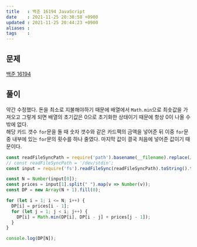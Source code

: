 ```yaml
---
title   : 백준 16194 JavaScript 
date    : 2021-11-25 20:38:58 +0900
updated : 2021-11-25 20:44:23 +0900
aliases : 
tags    : 
---
```

## 문제
[백준 16194](https://www.acmicpc.net/problem/16194)

## 풀이
약간 수정했다. 돈을 최소로 지불해야하기 때문에 배열에서 `Math.min`으로 최솟값을 가져오고 그렇게 되면 배열의 초기값은 0으로 초기화한 상태이기 때문에 항상 0이 나올 수 밖에 없다.  
해당 카드 갯수 `for`문을 돌 때 숫자 갯수와 같은 카드팩의 금액을 넣어준 뒤 이중 `for`문 중 내부에 있는 `for`문의 횟수를 하나 줄였다. 마지막 값이 결국 처음에 넣어준 값이기 때문이다. 

```javascript
const readFileSyncPath = require('path').basename(__filename).replace(/js$/, 'txt');
// const readFileSyncPath = '/dev/stdin';
const input = require('fs').readFileSync(readFileSyncPath).toString().trim().split("\n");

const N = Number(input[0]);
const prices = input[1].split(" ").map(v => Number(v));
const DP = new Array(N + 1).fill(0);

for (let i = 1; i <= N; i++) {
  DP[i] = prices[i - 1];
  for (let j = 1; j < i; j++) {
    DP[i] = Math.min(DP[i], DP[i - j] + prices[j - 1]);
  }
}

console.log(DP[N]);
```
